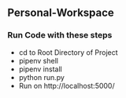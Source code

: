 ## Personal-Workspace

### Run Code with these steps
- cd to Root Directory of Project
- pipenv shell
- pipenv install
- python run.py
- Run on http://localhost:5000/